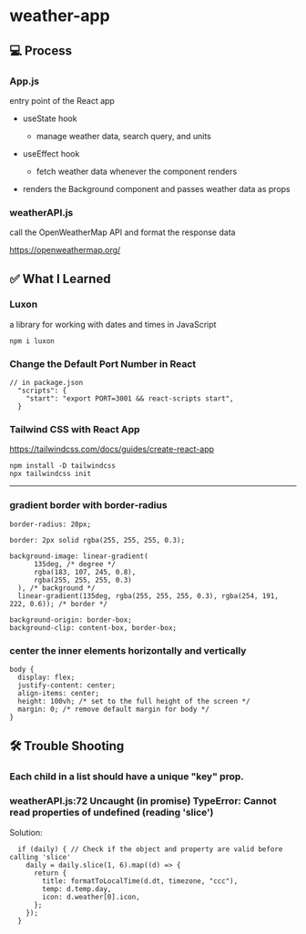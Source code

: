 # weather-app

## 💻 Process

### App.js

entry point of the React app

- useState hook

  - manage weather data, search query, and units

- useEffect hook

  - fetch weather data whenever the component renders

- renders the Background component and passes weather data as props

### weatherAPI.js

call the OpenWeatherMap API and format the response data

https://openweathermap.org/

## ✅ What I Learned

### Luxon

a library for working with dates and times in JavaScript

```
npm i luxon
```

### Change the Default Port Number in React

```
// in package.json
  "scripts": {
    "start": "export PORT=3001 && react-scripts start",
  }
```

### Tailwind CSS with React App

https://tailwindcss.com/docs/guides/create-react-app

```
npm install -D tailwindcss
npx tailwindcss init
```

<hr>

### gradient border with border-radius

```
border-radius: 20px;

border: 2px solid rgba(255, 255, 255, 0.3);

background-image: linear-gradient(
      135deg, /* degree */
      rgba(183, 107, 245, 0.8),
      rgba(255, 255, 255, 0.3)
  ), /* background */
  linear-gradient(135deg, rgba(255, 255, 255, 0.3), rgba(254, 191, 222, 0.6)); /* border */

background-origin: border-box;
background-clip: content-box, border-box;
```

### center the inner elements horizontally and vertically

```
body {
  display: flex;
  justify-content: center;
  align-items: center;
  height: 100vh; /* set to the full height of the screen */
  margin: 0; /* remove default margin for body */
}
```

## 🛠️ Trouble Shooting

### Each child in a list should have a unique "key" prop.

### weatherAPI.js:72 Uncaught (in promise) TypeError: Cannot read properties of undefined (reading 'slice')

Solution:

```
  if (daily) { // Check if the object and property are valid before calling 'slice'
    daily = daily.slice(1, 6).map((d) => {
      return {
        title: formatToLocalTime(d.dt, timezone, "ccc"),
        temp: d.temp.day,
        icon: d.weather[0].icon,
      };
    });
  }
```
